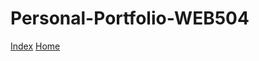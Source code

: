 # Personal-Portfolio-WEB504

<a href="https://pcykana.github.io/Personal-Portfolio-WEB504/pages/index.html">Index</a>
<a href="https://pcykana.github.io/Personal-Portfolio-WEB504/components/home/home.html>">Home</a>
